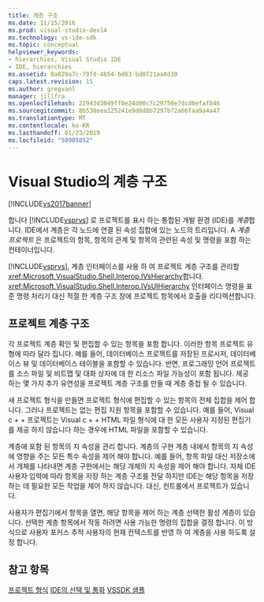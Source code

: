 ```yaml
---
title: 계층 구조
ms.date: 11/15/2016
ms.prod: visual-studio-dev14
ms.technology: vs-ide-sdk
ms.topic: conceptual
helpviewer_keywords:
- hierarchies, Visual Studio IDE
- IDE, hierarchies
ms.assetid: 0a029a7c-79fd-4b54-bd63-bd0f21aa8d30
caps.latest.revision: 15
ms.author: gregvanl
manager: jillfra
ms.openlocfilehash: 22943d3049ff0e24d00c7c29750e7dcd0efaf846
ms.sourcegitcommit: 8b538eea125241e9d6d8b7297b72a66faa9a4a47
ms.translationtype: MT
ms.contentlocale: ko-KR
ms.lasthandoff: 01/23/2019
ms.locfileid: "58985852"
---
```

# <a name="hierarchies-in-visual-studio"></a>Visual Studio의 계층 구조
[!INCLUDE[vs2017banner](../../includes/vs2017banner.md)]

합니다 [!INCLUDE[vsprvs](../../includes/vsprvs-md.md)] 로 프로젝트를 표시 하는 통합된 개발 환경 (IDE)를 *계층*합니다. IDE에서 계층은 각 노드에 연결 된 속성 집합에 있는 노드의 트리입니다. A *계층 프로젝트* 은 프로젝트의 항목, 항목의 관계 및 항목의 관련된 속성 및 명령을 포함 하는 컨테이너입니다.

 [!INCLUDE[vsprvs](../../includes/vsprvs-md.md)], 계층 인터페이스를 사용 하 여 프로젝트 계층 구조를 관리할 <xref:Microsoft.VisualStudio.Shell.Interop.IVsHierarchy>합니다. <xref:Microsoft.VisualStudio.Shell.Interop.IVsUIHierarchy> 인터페이스 명령을 표준 명령 처리기 대신 적절 한 계층 구조 창에 프로젝트 항목에서 호출을 리디렉션합니다.

## <a name="project-hierarchies"></a>프로젝트 계층 구조
 각 프로젝트 계층 확인 및 편집할 수 있는 항목을 포함 합니다. 이러한 항목 프로젝트 유형에 따라 달라 집니다. 예를 들어, 데이터베이스 프로젝트를 저장된 프로시저, 데이터베이스 뷰 및 데이터베이스 테이블을 포함할 수 있습니다. 반면, 프로그래밍 언어 프로젝트를 소스 파일 및 비트맵 및 대화 상자에 대 한 리소스 파일 가능성이 포함 됩니다. 제공 하는 몇 가지 추가 유연성을 프로젝트 계층 구조를 만들 때 계층 중첩 될 수 있습니다.

 새 프로젝트 형식을 만들면 프로젝트 형식에 편집할 수 있는 항목의 전체 집합을 제어 합니다. 그러나 프로젝트는 없는 편집 지원 항목을 포함할 수 있습니다. 예를 들어, Visual c + + 프로젝트는 Visual c + + HTML 파일 형식에 대 한 모든 사용자 지정된 편집기를 제공 하지 않습니다 하는 경우에 HTML 파일을 포함할 수 있습니다.

 계층에 포함 된 항목의 지 속성을 관리 합니다. 계층의 구현 계층 내에서 항목의 지 속성에 영향을 주는 모든 특수 속성을 제어 해야 합니다. 예를 들어, 항목 파일 대신 저장소에서 개체를 나타내면 계층 구현에서는 해당 개체의 지 속성을 제어 해야 합니다. 자체 IDE 사용자 입력에 따라 항목을 저장 하는 계층 구조를 전달 하지만 IDE는 해당 항목을 저장 하는 데 필요한 모든 작업을 제어 하지 않습니다. 대신, 컨트롤에서 프로젝트가 있습니다.

 사용자가 편집기에서 항목을 열면, 해당 항목을 제어 하는 계층 선택한 활성 계층이 있습니다. 선택한 계층 항목에서 작동 하려면 사용 가능한 명령의 집합을 결정 합니다. 이 방식으로 사용자 포커스 추적 사용자의 현재 컨텍스트를 반영 하 여 계층을 사용 하도록 설정 합니다.

## <a name="see-also"></a>참고 항목
 [프로젝트 형식](../../extensibility/internals/project-types.md) [IDE의 선택 및 통화](../../extensibility/internals/selection-and-currency-in-the-ide.md) [VSSDK 샘플](../../misc/vssdk-samples.md)
